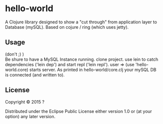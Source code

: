 # hello-world

A Clojure library designed to show a "cut through" from application layer to Database (mySQL).
Based on cojure / ring (which uses jetty).

## Usage
(don't ;) ) <br>
Be shure to have a MySQL Instance running.
clone project.
use lein to catch dependencies ('lein dep') and start repl ('lein repl').
user => (use 'hello-world.core)
starts server. As printed in hello-world/core.clj your mySQL DB is connected (and written to).

## License

Copyright © 2015 ?

Distributed under the Eclipse Public License either version 1.0 or (at
your option) any later version.
